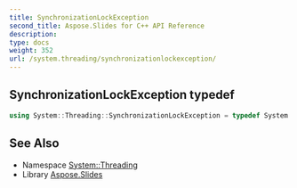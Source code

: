 ```yaml
---
title: SynchronizationLockException
second_title: Aspose.Slides for C++ API Reference
description: 
type: docs
weight: 352
url: /system.threading/synchronizationlockexception/
---
```

## SynchronizationLockException typedef




```cpp
using System::Threading::SynchronizationLockException = typedef System::ExceptionWrapper<Details_SynchronizationLockException >
```

## See Also

* Namespace [System::Threading](../)
* Library [Aspose.Slides](../../)